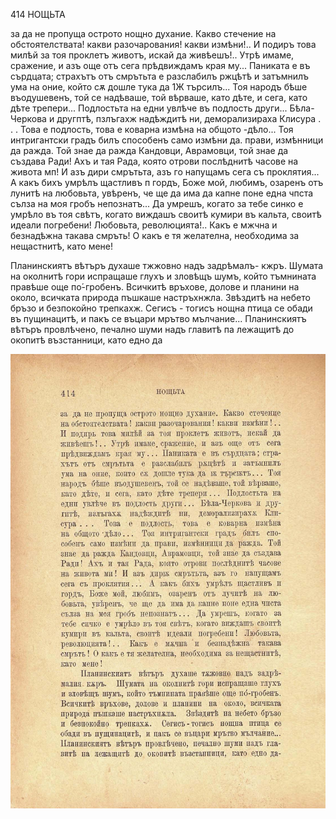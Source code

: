 ﻿414	НОЩЬТА

за да не пропуща острото нощно духание. Какво стечение на обстоятелствата! какви разочарования! какви измѣни!.. И подиръ това милѣй за тоя проклетъ животъ, искай да живѣешъ!.. Утрѣ имаме, сражение, и азъ още отъ сега прѣдвиждамъ края му... Паниката е въ сърдцата; страхътъ отъ смрътьта е разслабилъ ржцѣтѣ и затъмнилъ ума на оние, който сѫ дошле тука да 1Ж търсилъ... Тоя народъ бѣше въодушевенъ, той се надѣваше, той вѣрваше, като дѣте, и сега, като дѣте трепери... Подлостьта на едни увлѣче въ подлость други... Бѣла-Черкова и другптѣ, пзлъгахж надѣждитѣ ни, деморализираха Клисура . . . Това е подлость, това е коварна измѣна на общото -дѣло... Тоя интригантски градъ билъ способенъ само измѣни да. прави, измѣнници да ражда. Той знае да ражда Кандовци, Аврамовци, той знае да създава Ради! Ахъ и тая Рада, която отрови послѣднитѣ часове на живота мп! И азъ дири смрътьта, азъ го напущамъ сега съ проклятия... А какъ бихъ умрѣлъ щастливъ п гордъ, Боже мой, любимъ, озаренъ отъ лунитѣ на любовьта, увѣренъ, че ще да има да капне поне една чпста сълза на моя гробъ непознатъ... Да умрешъ, когато за тебе синко е умрѣло въ тоя свѣтъ, когато виждашъ своитѣ кумири въ кальта, своитѣ идеали погребени! Любовьта, революцията!.. Какъ е мжчна и безнадѣжна такава смръть! О какъ е тя желателна, необходима за нещастнитѣ, като мене!

Планинскиятъ вѣтъръ духаше тжжовно надъ задрѣмалъ- кжръ. Шумата на околнитѣ гори испращаше глухъ и зловѣщъ шумъ, който тъмнината правѣше още по́-гробенъ. Всичкитѣ връхове, долове и планини на около, всичката природа пъшкаше настръхнжла. Звѣздитѣ на небето бръзо и безпокойно трепкахж. Сегисъ - тогисъ нощна птица се обади въ пущинацитѣ, и пакъ се въцари мрътво мълчание... Планинскиятъ вѣтъръ провлѣчено, печално шуми надъ главитѣ па лежащитѣ до окопитѣ възстанници, като едно да

![original](../images/461.jpg)


